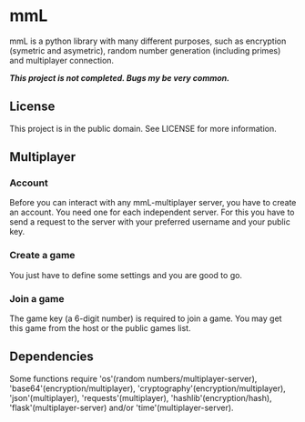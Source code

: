 # mmL
mmL is a python library with many different purposes, such as encryption (symetric and asymetric), random number generation (including primes) and multiplayer connection.

***This project is not completed. Bugs my be very common.***

## License
This project  is in the public domain. See LICENSE for more information.

## Multiplayer

### Account
Before you can interact with any mmL-multiplayer server, you have to create an account. You need one for each independent server. For this you have to send a request to the server with your preferred username and your public key.

### Create a game
You just have to define some settings and you are good to go.

### Join a game
The game key (a 6-digit number) is required to join a game. You may get this game from the host or the public games list.

## Dependencies
Some functions require 'os'(random numbers/multiplayer-server), 'base64'(encryption/multiplayer), 'cryptography'(encryption/multiplayer), 'json'(multiplayer), 'requests'(multiplayer), 'hashlib'(encryption/hash), 'flask'(multiplayer-server) and/or 'time'(multiplayer-server).
